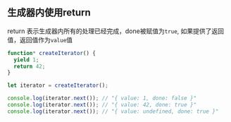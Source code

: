 

## 生成器内使用return
return 表示生成器内所有的处理已经完成，done被赋值为`true`, 如果提供了返回值，返回值作为`value`值
```js
function* createIterator() {
  yield 1;
  return 42;
}

let iterator = createIterator();

console.log(iterator.next()); // "{ value: 1, done: false }"
console.log(iterator.next()); // "{ value: 42, done: true }"
console.log(iterator.next()); // "{ value: undefined, done: true }"
```